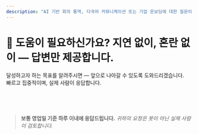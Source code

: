 ```yaml
---
description: "AI 기반 회의 통역, 다국어 커뮤니케이션 또는 기업 온보딩에 대한 질문이 있으신가요? 빠르고 친근하며 혼란 없는 도움을 제공합니다."
---
```


# 💬 도움이 필요하신가요? 지연 없이, 혼란 없이 — 답변만 제공합니다.

달성하고자 하는 목표를 알려주시면 — 앞으로 나아갈 수 있도록 도와드리겠습니다.  
빠르고 집중적이며, 실제 사람이 응답합니다.

<br>

<ContactForm   
  formStyle="margin: 1rem auto;"  
  categoryLabel="오늘 InterMind를 찾아주신 이유는 무엇인가요? *"  
  categoryPlaceholderText="주요 이유를 선택해주세요…"  
  messageLabel="자세히 알려주세요 *"  
  messagePlaceholderText="목표, 상황 또는 기술적 세부사항 등 공유하고 싶은 내용이 있으시면 무엇이든 말씀해주세요."  
  buttonText="지금 전문가 도움 받기"  
  :services="[
    '시작하는 데 도움이 필요합니다',
    '데모 일정을 잡고 싶습니다',
    '기술적 문제나 버그가 있습니다',
    '회의 통합에 도움이 필요합니다',
    '번역 품질에 대한 질문이 있습니다',
    '팀 온보딩 지원이 필요합니다',
    '결제나 구독에 대한 질문이 있습니다',
    '엔터프라이즈 기능을 알아보고 싶습니다',
    '일반적인 질문이나 피드백'
  ]" />

<br>

> **보통 영업일 기준 하루 이내에 응답드립니다.**
> _귀하의 요청은 봇이 아닌 실제 사람이 검토합니다._